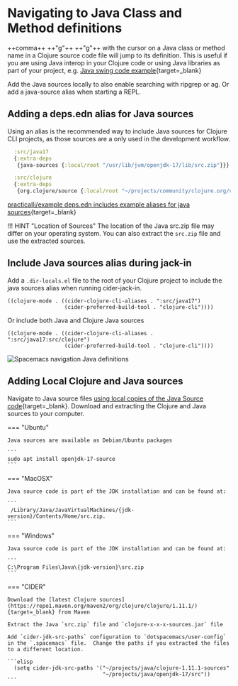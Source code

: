 # Navigating to Java Class and Method definitions

++comma++ ++"g"++ ++"g"++ with the cursor on a Java class or method name in a Clojure source code file will jump to its definition.  This is useful if you are using Java interop in your Clojure code or using Java libraries as part of your project, e.g. [Java swing code example](https://github.com/practicalli/clojure-through-code/blob/master/src/clojure_through_code/xx_swing_example.clj){target=_blank}

Add the Java sources locally to also enable searching with ripgrep or ag.  Or add a java-source alias when starting a REPL.

## Adding a deps.edn alias for Java sources

Using an alias is the recommended way to include Java sources for Clojure CLI projects, as those sources are a only used in the development workflow.

```clojure
  :src/java17
  {:extra-deps
   {java-sources {:local/root "/usr/lib/jvm/openjdk-17/lib/src.zip"}}}

  :src/clojure
  {:extra-deps
   {org.clojure/source {:local/root "~/projects/community/clojure.org/clojure"}}}
```

[practicalli/example deps.edn includes example aliases for java sources](https://github.com/practicalli/clojure-cli-config#java-sources){target=_blank}

!!! HINT "Location of Sources"
    The location of the Java src.zip file may differ on your operating system.  You can also extract the `src.zip` file and use the extracted sources.


## Include Java sources alias during jack-in

Add a `.dir-locals.el` file to the root of your Clojure project to include the java sources alias when running cider-jack-in.

```elisp
((clojure-mode . ((cider-clojure-cli-aliases . ":src/java17")
                  (cider-preferred-build-tool . "clojure-cli"))))
```

Or include both Java and Clojure Java sources

```elisp
((clojure-mode . ((cider-clojure-cli-aliases . ":src/java17:src/clojure")
                  (cider-preferred-build-tool . "clojure-cli"))))
```

![Spacemacs navigation Java definitions](/images/spacemacs-navigation-definitions-java.png)


## Adding Local Clojure and Java sources

<!--
 This approach does not seem to work currently.  [Issue #2819](https://github.com/clojure-emacs/cider/issues/2819) has been raised.
-->

Navigate to Java source files [using local copies of the Java Source code](https://docs.cider.mx/cider/config/basic_config.html#_use_a_local_copy_of_the_java_source_code){target=_blank}.  Download and extracting the Clojure and Java sources to your computer.

=== "Ubuntu"

    Java sources are available as Debian/Ubuntu packages

    ```
    sudo apt install openjdk-17-source
    ```

=== "MacOSX"

    Java source code is part of the JDK installation and can be found at:

    ```
     /Library/Java/JavaVirtualMachines/{jdk-version}/Contents/Home/src.zip.
    ```

=== "Windows"

    Java source code is part of the JDK installation and can be found at:

    ```
    C:\Program Files\Java\{jdk-version}\src.zip
    ```

=== "CIDER"

    Download the [latest Clojure sources](https://repo1.maven.org/maven2/org/clojure/clojure/1.11.1/){target=_blank} from Maven

    Extract the Java `src.zip` file and `clojure-x-x-x-sources.jar` file

    Add `cider-jdk-src-paths` configuration to `dotspacemacs/user-config` in the `.spacemacs` file.  Change the paths if you extracted the files to a different location.

    ```elisp
      (setq cider-jdk-src-paths '("~/projects/java/clojure-1.11.1-sources"
                                  "~/projects/java/openjdk-17/src"))
    ```
